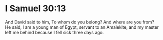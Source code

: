 # I Samuel 30:13

And David said to him, To whom do you belong? And where are you from? He said, I am a young man of Egypt, servant to an Amalekite, and my master left me behind because I fell sick three days ago.
